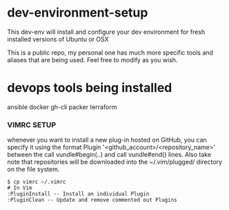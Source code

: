 # dev-environment-setup
 
This dev-env will install and configure your 
dev environment for fresh installed versions of Ubuntu or OSX

This is a public repo, my personal one has much more specific tools
and aliases that are being used. 
Feel free to modify as you wish. 

# devops tools being installed
ansible 
docker 
gh-cli 
packer
terraform 

### VIMRC SETUP 
whenever you want to install a new plug-in hosted on GitHub, 
you can specify it using the format Plugin '<github_account>/<repository_name>' 
between the call vundle#begin(..) and call vundle#end() lines. 
Also take note that repositories will be downloaded into the ~/.vim/plugged/ directory on the file system.

```
$ cp vimrc ~/.vimrc
# In Vim
:PluginInstall -- Install an individual Plugin 
:PluginClean -- Update and remove commented out Plugins 
```

